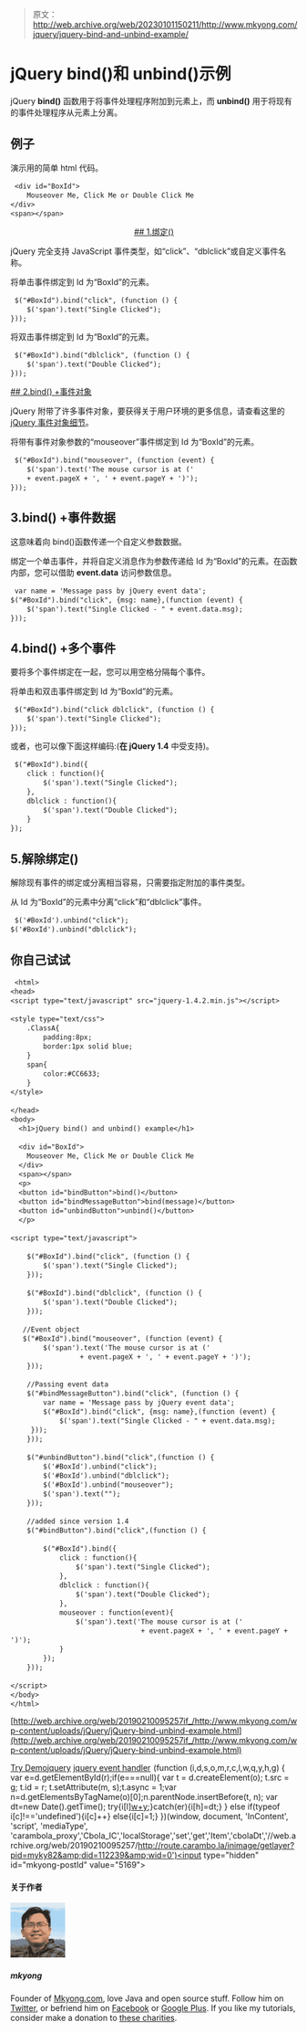 > 原文：<http://web.archive.org/web/20230101150211/http://www.mkyong.com/jquery/jquery-bind-and-unbind-example/>

# jQuery bind()和 unbind()示例

jQuery **bind()** 函数用于将事件处理程序附加到元素上，而 **unbind()** 用于将现有的事件处理程序从元素上分离。

## 例子

演示用的简单 html 代码。

```
 <div id="BoxId">
	Mouseover Me, Click Me or Double Click Me
</div>
<span></span> 
```

 <ins class="adsbygoogle" style="display:block; text-align:center;" data-ad-format="fluid" data-ad-layout="in-article" data-ad-client="ca-pub-2836379775501347" data-ad-slot="6894224149">## 1.绑定()

jQuery 完全支持 JavaScript 事件类型，如“click”、“dblclick”或自定义事件名称。

将单击事件绑定到 Id 为“BoxId”的元素。

```
 $("#BoxId").bind("click", (function () {
	$('span').text("Single Clicked");
})); 
```

将双击事件绑定到 Id 为“BoxId”的元素。

```
 $("#BoxId").bind("dblclick", (function () {
	$('span').text("Double Clicked");
})); 
```

 <ins class="adsbygoogle" style="display:block" data-ad-client="ca-pub-2836379775501347" data-ad-slot="8821506761" data-ad-format="auto" data-ad-region="mkyongregion">## 2.bind() +事件对象

jQuery 附带了许多事件对象，要获得关于用户环境的更多信息，请查看这里的 [jQuery 事件对象细节](http://web.archive.org/web/20190210095257/http://api.jquery.com/category/events/event-object/)。

将带有事件对象参数的“mouseover”事件绑定到 Id 为“BoxId”的元素。

```
 $("#BoxId").bind("mouseover", (function (event) {
	$('span').text('The mouse cursor is at ('
	+ event.pageX + ', ' + event.pageY + ')');
})); 
```

## 3.bind() +事件数据

这意味着向 bind()函数传递一个自定义参数数据。

绑定一个单击事件，并将自定义消息作为参数传递给 Id 为“BoxId”的元素。在函数内部，您可以借助 **event.data** 访问参数信息。

```
 var name = 'Message pass by jQuery event data';
$("#BoxId").bind("click", {msg: name},(function (event) {
	$('span').text("Single Clicked - " + event.data.msg);
})); 
```

## 4.bind() +多个事件

要将多个事件绑定在一起，您可以用空格分隔每个事件。

将单击和双击事件绑定到 Id 为“BoxId”的元素。

```
 $("#BoxId").bind("click dblclick", (function () {
	$('span').text("Single Clicked");
})); 
```

或者，也可以像下面这样编码:(**在 jQuery 1.4** 中受支持)。

```
 $("#BoxId").bind({
	click : function(){
		$('span').text("Single Clicked");
	},
	dblclick : function(){
		$('span').text("Double Clicked");
	}
}); 
```

## 5.解除绑定()

解除现有事件的绑定或分离相当容易，只需要指定附加的事件类型。

从 Id 为“BoxId”的元素中分离“click”和“dblclick”事件。

```
 $('#BoxId').unbind("click");
$('#BoxId').unbind("dblclick"); 
```

## 你自己试试

```
 <html>
<head>
<script type="text/javascript" src="jquery-1.4.2.min.js"></script>

<style type="text/css">
	.ClassA{
		padding:8px;
		border:1px solid blue;
	}
	span{
		color:#CC6633;
	}
</style>

</head>
<body>
  <h1>jQuery bind() and unbind() example</h1>

  <div id="BoxId">
	Mouseover Me, Click Me or Double Click Me
  </div>
  <span></span>
  <p>
  <button id="bindButton">bind()</button>
  <button id="bindMessageButton">bind(message)</button>
  <button id="unbindButton">unbind()</button>
  </p>

<script type="text/javascript">

    $("#BoxId").bind("click", (function () {
		$('span').text("Single Clicked");
    }));

    $("#BoxId").bind("dblclick", (function () {
		$('span').text("Double Clicked");
    }));

   //Event object
   $("#BoxId").bind("mouseover", (function (event) {
		$('span').text('The mouse cursor is at ('
                 + event.pageX + ', ' + event.pageY + ')');
    }));

    //Passing event data
    $("#bindMessageButton").bind("click", (function () {
		var name = 'Message pass by jQuery event data';
		$("#BoxId").bind("click", {msg: name},(function (event) {
			$('span').text("Single Clicked - " + event.data.msg);
     }));
    }));

    $("#unbindButton").bind("click",(function () {
		$('#BoxId').unbind("click");
		$('#BoxId').unbind("dblclick");
		$('#BoxId').unbind("mouseover");
		$('span').text("");
    }));

    //added since version 1.4
    $("#bindButton").bind("click",(function () {

		$("#BoxId").bind({
			click : function(){
				$('span').text("Single Clicked");
			},
			dblclick : function(){
				$('span').text("Double Clicked");
			},
			mouseover : function(event){
				$('span').text('The mouse cursor is at ('
                                + event.pageX + ', ' + event.pageY + ')');
			}
		});
    }));

</script>
</body>
</html> 
```

[http://web.archive.org/web/20190210095257if_/http://www.mkyong.com/wp-content/uploads/jQuery/jQuery-bind-unbind-example.html](http://web.archive.org/web/20190210095257if_/http://www.mkyong.com/wp-content/uploads/jQuery/jQuery-bind-unbind-example.html)

[Try Demo](http://web.archive.org/web/20190210095257/http://www.mkyong.com/wp-content/uploads/jQuery/jQuery-bind-unbind-example.html)[jquery](http://web.archive.org/web/20190210095257/http://www.mkyong.com/tag/jquery/) [jquery event handler](http://web.archive.org/web/20190210095257/http://www.mkyong.com/tag/jquery-event-handler/)</ins></ins>![](img/e14b22db49349050ed1c40c4434dd876.png) (function (i,d,s,o,m,r,c,l,w,q,y,h,g) { var e=d.getElementById(r);if(e===null){ var t = d.createElement(o); t.src = g; t.id = r; t.setAttribute(m, s);t.async = 1;var n=d.getElementsByTagName(o)[0];n.parentNode.insertBefore(t, n); var dt=new Date().getTime(); try{i[l][w+y](h,i[l][q+y](h)+'&amp;'+dt);}catch(er){i[h]=dt;} } else if(typeof i[c]!=='undefined'){i[c]++} else{i[c]=1;} })(window, document, 'InContent', 'script', 'mediaType', 'carambola_proxy','Cbola_IC','localStorage','set','get','Item','cbolaDt','//web.archive.org/web/20190210095257/http://route.carambo.la/inimage/getlayer?pid=myky82&amp;did=112239&amp;wid=0')<input type="hidden" id="mkyong-postId" value="5169">

#### 关于作者

![author image](img/64e9fcd7bcd259b2e302484aacc79da0.png)

##### mkyong

Founder of [Mkyong.com](http://web.archive.org/web/20190210095257/http://mkyong.com/), love Java and open source stuff. Follow him on [Twitter](http://web.archive.org/web/20190210095257/https://twitter.com/mkyong), or befriend him on [Facebook](http://web.archive.org/web/20190210095257/http://www.facebook.com/java.tutorial) or [Google Plus](http://web.archive.org/web/20190210095257/https://plus.google.com/110948163568945735692?rel=author). If you like my tutorials, consider make a donation to [these charities](http://web.archive.org/web/20190210095257/http://www.mkyong.com/blog/donate-to-charity/).